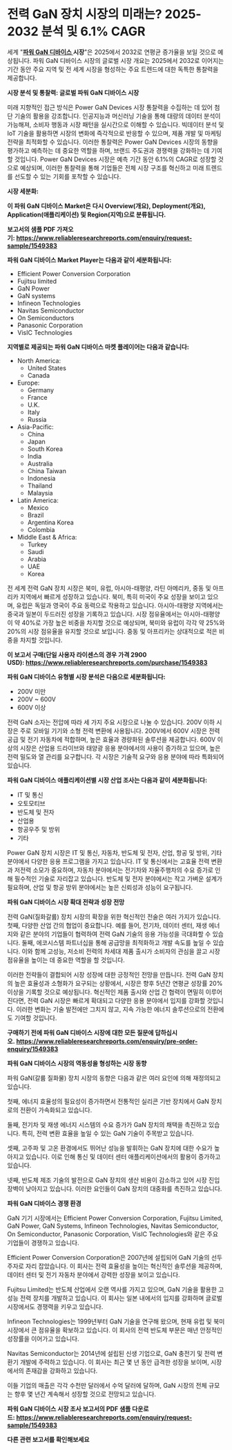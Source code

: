 <p><h1>전력 GaN 장치 시장의 미래는? 2025-2032 분석 및 6.1% CAGR</h1></p><p>세계 "<strong><a href="https://www.reliableresearchreports.com/power-gan-devices-r1549383?utm_campaign=105&utm_medium=8&utm_source=Github&utm_content=ia&utm_term=14042025&utm_id=power-gan-devices">파워 GaN 디바이스&nbsp;</a></strong><strong>시장</strong>"은 2025에서 2032로 연평균 증가율을 보일 것으로 예상됩니다. 파워 GaN 디바이스 시장의 글로벌 시장 개요는 2025에서 2032로 이어지는 기간 동안 주요 지역 및 전 세계 시장을 형성하는 주요 트렌드에 대한 독특한 통찰력을 제공합니다.</p>
<p><strong>시장 분석 및 통찰력: 글로벌 파워 GaN 디바이스 시장</strong></p>
<p><p>미래 지향적인 접근 방식은 Power GaN Devices 시장 통찰력을 수집하는 데 있어 첨단 기술의 활용을 강조합니다. 인공지능과 머신러닝 기술을 통해 대량의 데이터 분석이 가능해져, 소비자 행동과 시장 패턴을 실시간으로 이해할 수 있습니다. 빅데이터 분석 및 IoT 기술을 활용하면 시장의 변화에 즉각적으로 반응할 수 있으며, 제품 개발 및 마케팅 전략을 최적화할 수 있습니다. 이러한 통찰력은 Power GaN Devices 시장의 동향을 평가하고 예측하는 데 중요한 역할을 하며, 브랜드 주도권과 경쟁력을 강화하는 데 기여할 것입니다. Power GaN Devices 시장은 예측 기간 동안 6.1%의 CAGR로 성장할 것으로 예상되며, 이러한 통찰력을 통해 기업들은 전체 시장 구조를 혁신하고 미래 트렌드를 선도할 수 있는 기회를 포착할 수 있습니다.</p><a href="%7CAUTHORITHY_DOMAIN_URL%7C?utm_campaign=105&utm_medium=8&utm_source=Github&utm_content=ia&utm_term=14042025&utm_id=power-gan-devices"></a></p>
<p><strong>시장 세분화:</strong></p>
<p><strong>이 파워 GaN 디바이스 Market은 다시 Overview(개요), Deployment(개요), Application(애플리케이션) 및 Region(지역)으로 분류됩니다.</strong></p>
<p><strong>보고서의 샘플 PDF 가져오기:&nbsp;<a href="https://www.reliableresearchreports.com/enquiry/request-sample/1549383?utm_campaign=105&utm_medium=8&utm_source=Github&utm_content=ia&utm_term=14042025&utm_id=power-gan-devices">https://www.reliableresearchreports.com/enquiry/request-sample/1549383</a></strong><strong></strong></p>
<p><strong>파워 GaN 디바이스 Market Player는 다음과 같이 세분화됩니다:</strong></p>
<p><ul><li>Efficient Power Conversion Corporation</li><li>Fujitsu limited</li><li>GaN Power</li><li>GaN systems</li><li>Infineon Technologies</li><li>Navitas Semiconductor</li><li>On Semiconductors</li><li>Panasonic Corporation</li><li>VisIC Technologies</li></ul></p>
<p><strong>지역별로 제공되는 파워 GaN 디바이스 마켓 플레이어는 다음과 같습니다:</strong></p>
<p><ul>
    <li>
        North America:
        <ul>
            <li>United States</li>
            <li>Canada</li>
        </ul>
    </li>
    <li>
        Europe:
        <ul>
            <li>Germany</li>
            <li>France</li>
            <li>U.K.</li>
            <li>Italy</li>
            <li>Russia</li>
        </ul>
    </li>
    <li>
        Asia-Pacific:
        <ul>
            <li>China</li>
            <li>Japan</li>
            <li>South Korea</li>
            <li>India</li>
            <li>Australia</li>
            <li>China Taiwan</li>
            <li>Indonesia</li>
            <li>Thailand</li>
            <li>Malaysia</li>
        </ul>
    </li>
    <li>
        Latin America:
        <ul>
            <li>Mexico</li>
            <li>Brazil</li>
            <li>Argentina Korea</li>
            <li>Colombia</li>
        </ul>
    </li>
    <li>
        Middle East & Africa:
        <ul>
            <li>Turkey</li>
            <li>Saudi</li>
            <li>Arabia</li>
            <li>UAE</li>
            <li>Korea</li>
        </ul>
    </li>
    </ul></p>
<p><p>전 세계 전력 GaN 장치 시장은 북미, 유럽, 아시아-태평양, 라틴 아메리카, 중동 및 아프리카 지역에서 빠르게 성장하고 있습니다. 북미, 특히 미국이 주요 성장을 보이고 있으며, 유럽은 독일과 영국이 주요 동력으로 작용하고 있습니다. 아시아-태평양 지역에서는 중국과 일본이 두드러진 성장을 기록하고 있습니다. 시장 점유율에서는 아시아-태평양이 약 40%로 가장 높은 비중을 차지할 것으로 예상되며, 북미와 유럽이 각각 약 25%와 20%의 시장 점유율을 유지할 것으로 보입니다. 중동 및 아프리카는 상대적으로 적은 비중을 차지할 것입니다.</p></p>
<p><strong>이 보고서 구매(단일 사용자 라이센스의 경우 가격 2900 USD):&nbsp;<a href="https://www.reliableresearchreports.com/purchase/1549383?utm_campaign=105&utm_medium=8&utm_source=Github&utm_content=ia&utm_term=14042025&utm_id=power-gan-devices">https://www.reliableresearchreports.com/purchase/1549383</a></strong></p>
<p><strong>파워 GaN 디바이스 유형별 시장 분석은 다음으로 세분화됩니다:</strong></p>
<p><ul><li>200V 미만</li><li>200V ~ 600V</li><li>600V 이상</li></ul></p>
<p><p>전력 GaN 소자는 전압에 따라 세 가지 주요 시장으로 나눌 수 있습니다. 200V 이하 시장은 주로 모바일 기기와 소형 전력 변환에 사용됩니다. 200V에서 600V 시장은 전력 공급 및 전기 자동차에 적합하며, 높은 효율과 경량화된 솔루션을 제공합니다. 600V 이상의 시장은 산업용 드라이브와 태양광 응용 분야에서의 사용이 증가하고 있으며, 높은 전력 밀도와 열 관리를 요구합니다. 각 시장은 기술적 요구와 응용 분야에 따라 특화되어 있습니다.</p></p>
<p><strong>파워 GaN 디바이스 애플리케이션별 시장 산업 조사는 다음과 같이 세분화됩니다:</strong></p>
<p><ul><li>IT 및 통신</li><li>오토모티브</li><li>반도체 및 전자</li><li>산업용</li><li>항공우주 및 방위</li><li>기타</li></ul></p>
<p><p>Power GaN 장치 시장은 IT 및 통신, 자동차, 반도체 및 전자, 산업, 항공 및 방위, 기타 분야에서 다양한 응용 프로그램을 가지고 있습니다. IT 및 통신에서는 고효율 전력 변환과 저전력 소모가 중요하며, 자동차 분야에서는 전기차와 자율주행차의 수요 증가로 인해 필수적인 기술로 자리잡고 있습니다. 반도체 및 전자 분야에서는 작고 가벼운 설계가 필요하며, 산업 및 항공 방위 분야에서는 높은 신뢰성과 성능이 요구됩니다.</p></p>
<p><strong>파워 GaN 디바이스 시장 확대 전략과 성장 전망</strong></p>
<p><p>전력 GaN(질화갈륨) 장치 시장의 확장을 위한 혁신적인 전술은 여러 가지가 있습니다. 첫째, 다양한 산업 간의 협업이 중요합니다. 예를 들어, 전기차, 데이터 센터, 재생 에너지와 같은 분야의 기업들이 협력하여 전력 GaN 기술의 응용 가능성을 극대화할 수 있습니다. 둘째, 에코시스템 파트너십을 통해 공급망을 최적화하고 개발 속도를 높일 수 있습니다. 이와 함께 고성능, 저소비 전력의 차세대 제품 출시가 소비자의 관심을 끌고 시장 점유율을 높이는 데 중요한 역할을 할 것입니다.</p><p>이러한 전략들이 결합되어 시장 성장에 대한 긍정적인 전망을 만듭니다. 전력 GaN 장치의 높은 효율성과 소형화가 요구되는 상황에서, 시장은 향후 5년간 연평균 성장률 20% 이상을 기록할 것으로 예상됩니다. 혁신적인 제품 출시와 산업 간 협력이 면밀히 이루어진다면, 전력 GaN 시장은 빠르게 확대되고 다양한 응용 분야에서 입지를 강화할 것입니다. 이러한 변화는 기술 발전에만 그치지 않고, 지속 가능한 에너지 솔루션으로의 전환에도 기여할 것입니다.</p></p>
<p><strong>구매하기 전에 파워 GaN 디바이스 시장에 대한 모든 질문에 답하십시오.&nbsp;<a href="https://www.reliableresearchreports.com/enquiry/pre-order-enquiry/1549383?utm_campaign=105&utm_medium=8&utm_source=Github&utm_content=ia&utm_term=14042025&utm_id=power-gan-devices">https://www.reliableresearchreports.com/enquiry/pre-order-enquiry/1549383</a></strong><strong></strong></p>
<p><strong>파워 GaN 디바이스 시장의 역동성을 형성하는 시장 동향</strong></p>
<p><p>파워 GaN(갈륨 질화물) 장치 시장의 동향은 다음과 같은 여러 요인에 의해 재정의되고 있습니다.</p><p>첫째, 에너지 효율성의 필요성이 증가하면서 전통적인 실리콘 기반 장치에서 GaN 장치로의 전환이 가속화되고 있습니다.</p><p>둘째, 전기차 및 재생 에너지 시스템의 수요 증가가 GaN 장치의 채택을 촉진하고 있습니다. 특히, 전력 변환 효율을 높일 수 있는 GaN 기술이 주목받고 있습니다.</p><p>셋째, 고주파 및 고온 환경에서도 뛰어난 성능을 발휘하는 GaN 장치에 대한 수요가 높아지고 있습니다. 이로 인해 통신 및 데이터 센터 애플리케이션에서의 활용이 증가하고 있습니다.</p><p>넷째, 반도체 제조 기술의 발전으로 GaN 장치의 생산 비용이 감소하고 있어 시장 진입 장벽이 낮아지고 있습니다. 이러한 요인들이 GaN 장치의 대중화를 촉진하고 있습니다.</p></p>
<p><strong>파워 GaN 디바이스 경쟁 환경</strong></p>
<p><p>GaN 기기 시장에서는 Efficient Power Conversion Corporation, Fujitsu Limited, GaN Power, GaN Systems, Infineon Technologies, Navitas Semiconductor, On Semiconductor, Panasonic Corporation, VisIC Technologies와 같은 주요 기업들이 경쟁하고 있습니다.</p><p>Efficient Power Conversion Corporation은 2007년에 설립되어 GaN 기술의 선두주자로 자리 잡았습니다. 이 회사는 전력 효율성을 높이는 혁신적인 솔루션을 제공하며, 데이터 센터 및 전기 자동차 분야에서 강력한 성장을 보이고 있습니다.</p><p>Fujitsu Limited는 반도체 산업에서 오랜 역사를 가지고 있으며, GaN 기술을 활용한 고성능 전력 장치를 개발하고 있습니다. 이 회사는 일본 내에서의 입지를 강화하며 글로벌 시장에서도 경쟁력을 키우고 있습니다.</p><p>Infineon Technologies는 1999년부터 GaN 기술을 연구해 왔으며, 현재 유럽 및 북미 시장에서 큰 점유율을 확보하고 있습니다. 이 회사의 전력 반도체 부문은 매년 안정적인 성장률을 이어가고 있습니다.</p><p>Navitas Semiconductor는 2014년에 설립된 신생 기업으로, GaN 충전기 및 전력 변환기 개발에 주력하고 있습니다. 이 회사는 최근 몇 년 동안 급격한 성장을 보이며, 시장에서의 존재감을 강화하고 있습니다.</p><p>이들 기업의 매출은 각각 수천만 달러에서 수억 달러에 달하며, GaN 시장의 전체 규모는 향후 몇 년간 계속해서 성장할 것으로 전망되고 있습니다.</p></p>
<p><strong>파워 GaN 디바이스 시장 조사 보고서의 PDF 샘플 다운로드:&nbsp;<a href="https://www.reliableresearchreports.com/enquiry/request-sample/1549383?utm_campaign=105&utm_medium=8&utm_source=Github&utm_content=ia&utm_term=14042025&utm_id=power-gan-devices">https://www.reliableresearchreports.com/enquiry/request-sample/1549383</a></strong></p>
<p><strong></strong></p>
<p><strong></strong></p>
<p><strong></strong></p>
<p><strong></strong></p>
<p><strong>다른 관련 보고서를 확인해보세요</strong></p>
<p><strong><p></p><p></p><p></p></strong></p>